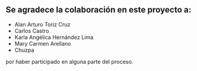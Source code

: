 Se agradece la colaboración en este proyecto a:
-----------------------------------------------

* Alan Arturo Toriz Cruz
* Carlos Castro
* Karla Angélica Hernández Lima
* Mary Carmen Arellano
* Chuzpa

por haber participado en alguna parte del proceso.
